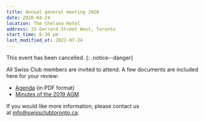 ```yaml
---
title: Annual general meeting 2020
date: 2020-04-24
location: The Chelsea Hotel
address: 33 Gerrard Street West, Toronto
start_time: 6:30 pm
last_modified_at: 2022-07-24
---
```

This event has been cancelled.
{: .notice--danger}

All Swiss Club members are invited to attend. A few documents are included here for your review:

* [Agenda](/assets/pdf/2020-04-24-agm-agenda.pdf) (in PDF format)
* [Minutes of the 2019 AGM](/assets/pdf/2022-04-22-agm-2019-minutes.pdf)

If you would like more information, please contact us at [info@swissclubtoronto.ca](mailto:info@swissclubtoronto.ca).